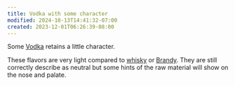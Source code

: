 ```yaml
---
title: Vodka with some character
modified: 2024-10-13T14:41:32-07:00
created: 2023-12-01T06:26:39-08:00
---
```


Some [Vodka](Areas/bartending/Spirits/Vodka.md) retains a little character.

These flavors are very light compared to [whisky](Areas/bartending/Whiskey/Whiskey.md) or [Brandy](Areas/bartending/Wine/Brandy.md).
They are still correctly describe as neutral but some hints of the raw material will show on the nose and palate.